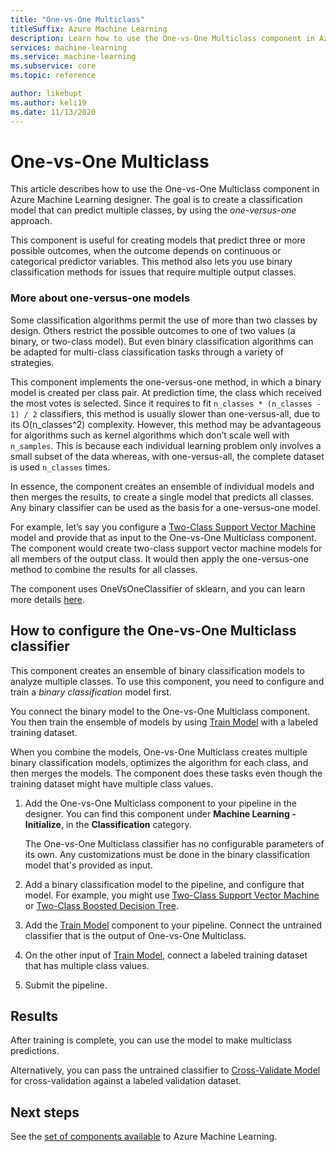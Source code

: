 ```yaml
---
title: "One-vs-One Multiclass"
titleSuffix: Azure Machine Learning
description: Learn how to use the One-vs-One Multiclass component in Azure Machine Learning to create a multiclass classification model from an ensemble of binary classification models.
services: machine-learning
ms.service: machine-learning
ms.subservice: core
ms.topic: reference

author: likebupt
ms.author: keli19
ms.date: 11/13/2020
---
```

# One-vs-One Multiclass

This article describes how to use the One-vs-One Multiclass component in Azure Machine Learning designer. The goal is to create a classification model that can predict multiple classes, by using the *one-versus-one* approach.

This component is useful for creating models that predict three or more possible outcomes, when the outcome depends on continuous or categorical predictor variables. This method also lets you use binary classification methods for issues that require multiple output classes.

### More about one-versus-one models

Some classification algorithms permit the use of more than two classes by design. Others restrict the possible outcomes to one of two values (a binary, or two-class model). But even binary classification algorithms can be adapted for multi-class classification tasks through a variety of strategies. 

This component implements the one-versus-one method, in which a binary model is created per class pair. At prediction time, the class which received the most votes is selected. Since it requires to fit `n_classes * (n_classes - 1) / 2` classifiers, this method is usually slower than one-versus-all, due to its O(n_classes^2) complexity. However, this method may be advantageous for algorithms such as kernel algorithms which don’t scale well with `n_samples`. This is because each individual learning problem only involves a small subset of the data whereas, with one-versus-all, the complete dataset is used `n_classes` times.

In essence, the component creates an ensemble of individual models and then merges the results, to create a single model that predicts all classes. Any binary classifier can be used as the basis for a one-versus-one model.  

For example, let’s say you configure a [Two-Class Support Vector Machine](two-class-support-vector-machine.md) model and provide that as input to the One-vs-One Multiclass component. The component would create two-class support vector machine models for all members of the output class. It would then apply the one-versus-one method to combine the results for all classes.  

The component uses OneVsOneClassifier of sklearn, and you can learn more details [here](https://scikit-learn.org/stable/modules/generated/sklearn.multiclass.OneVsOneClassifier.html).

## How to configure the One-vs-One Multiclass classifier  

This component creates an ensemble of binary classification models to analyze multiple classes. To use this component, you need to configure and train a *binary classification* model first. 

You connect the binary model to the One-vs-One Multiclass component. You then train the ensemble of models by using [Train Model](train-model.md) with a labeled training dataset.

When you combine the models, One-vs-One Multiclass creates multiple binary classification models, optimizes the algorithm for each class, and then merges the models. The component does these tasks even though the training dataset might have multiple class values.

1. Add the One-vs-One Multiclass component to your pipeline in the designer. You can find this component under **Machine Learning - Initialize**, in the **Classification** category.

   The One-vs-One Multiclass classifier has no configurable parameters of its own. Any customizations must be done in the binary classification model that's provided as input.

2. Add a binary classification model to the pipeline, and configure that model. For example, you might use [Two-Class Support Vector Machine](two-class-support-vector-machine.md) or [Two-Class Boosted Decision Tree](two-class-boosted-decision-tree.md).

3. Add the [Train Model](train-model.md) component to your pipeline. Connect the untrained classifier that is the output of One-vs-One Multiclass.

4. On the other input of [Train Model](train-model.md), connect a labeled training dataset that has multiple class values.

5. Submit the pipeline.

## Results

After training is complete, you can use the model to make multiclass predictions.

Alternatively, you can pass the untrained classifier to [Cross-Validate Model](cross-validate-model.md) for cross-validation against a labeled validation dataset.


## Next steps

See the [set of components available](module-reference.md) to Azure Machine Learning. 
